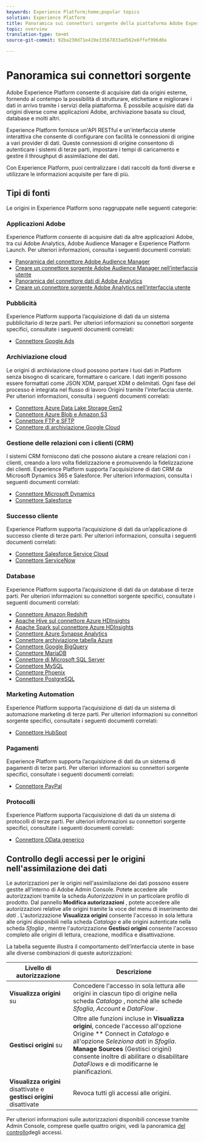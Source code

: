 ```yaml
---
keywords: Experience Platform;home;popular topics
solution: Experience Platform
title: Panoramica sui connettori sorgente della piattaforma Adobe Experience
topic: overview
translation-type: tm+mt
source-git-commit: 92ba230d71e419e33567833ad562e6ffef996d0a

---
```



# Panoramica sui connettori sorgente

Adobe Experience Platform consente di acquisire dati da origini esterne, fornendo al contempo la possibilità di strutturare, etichettare e migliorare i dati in arrivo tramite i servizi della piattaforma. È possibile acquisire dati da origini diverse come applicazioni Adobe, archiviazione basata su cloud, database e molti altri.

Experience Platform fornisce un&#39;API RESTful e un&#39;interfaccia utente interattiva che consente di configurare con facilità le connessioni di origine a vari provider di dati. Queste connessioni di origine consentono di autenticare i sistemi di terze parti, impostare i tempi di caricamento e gestire il throughput di assimilazione dei dati.

Con Experience Platform, puoi centralizzare i dati raccolti da fonti diverse e utilizzare le informazioni acquisite per fare di più.

## Tipi di fonti

Le origini in Experience Platform sono raggruppate nelle seguenti categorie:

### Applicazioni Adobe

Experience Platform consente di acquisire dati da altre applicazioni Adobe, tra cui Adobe Analytics, Adobe Audience Manager e Experience Platform Launch. Per ulteriori informazioni, consulta i seguenti documenti correlati:

- [Panoramica del connettore Adobe Audience Manager](connectors/adobe-applications/audience-manager.md)
- [Creare un connettore sorgente Adobe Audience Manager nell’interfaccia utente](https://www.adobe.io/apis/experienceplatform/home/tutorials/sources-ui-tutorials.html#!api-specification/markdown/narrative/tutorials/sources_tutorial/ui/adobe-applications/aam-ui-tutorial.md)
- [Panoramica del connettore dati di Adobe Analytics](connectors/adobe-applications/analytics.md)
- [Creare un connettore sorgente Adobe Analytics nell’interfaccia utente](https://www.adobe.io/apis/experienceplatform/home/tutorials/sources-ui-tutorials.html#!api-specification/markdown/narrative/tutorials/sources_tutorial/ui/adobe-applications/adobe-analytics-ui-tutorial.md)

### Pubblicità

Experience Platform supporta l’acquisizione di dati da un sistema pubblicitario di terze parti. Per ulteriori informazioni su connettori sorgente specifici, consultate i seguenti documenti correlati:

- [Connettore Google Ads](connectors/advertising/ads.md)

### Archiviazione cloud

Le origini di archiviazione cloud possono portare i tuoi dati in Platform senza bisogno di scaricare, formattare o caricare. I dati ingeriti possono essere formattati come JSON XDM, parquet XDM o delimitati. Ogni fase del processo è integrata nel flusso di lavoro Origini tramite l&#39;interfaccia utente. Per ulteriori informazioni, consulta i seguenti documenti correlati:

- [Connettore Azure Data Lake Storage Gen2](connectors/cloud-storage/adls-gen2.md)
- [Connettore Azure Blob e Amazon S3](connectors/cloud-storage/blob-s3.md)
- [Connettore FTP e SFTP](connectors/cloud-storage/ftp-sftp.md)
- [Connettore di archiviazione Google Cloud](connectors/cloud-storage/google-cloud-storage.md)

### Gestione delle relazioni con i clienti (CRM)

I sistemi CRM forniscono dati che possono aiutare a creare relazioni con i clienti, creando a loro volta fidelizzazione e promuovendo la fidelizzazione dei clienti. Experience Platform supporta l&#39;acquisizione di dati CRM da Microsoft Dynamics 365 e Salesforce. Per ulteriori informazioni, consulta i seguenti documenti correlati:

- [Connettore Microsoft Dynamics](connectors/crm/ms-dynamics.md)
- [Connettore Salesforce](connectors/crm/salesforce.md)

### Successo cliente

Experience Platform supporta l’acquisizione di dati da un’applicazione di successo cliente di terze parti. Per ulteriori informazioni, consulta i seguenti documenti correlati:

- [Connettore Salesforce Service Cloud](connectors/customer-success/salesforce-service-cloud.md)
- [Connettore ServiceNow](connectors/customer-success/servicenow.md)

### Database

Experience Platform supporta l’acquisizione di dati da un database di terze parti. Per ulteriori informazioni su connettori sorgente specifici, consultate i seguenti documenti correlati:

- [Connettore Amazon Redshift](connectors/databases/redshift.md)
- [Apache Hive sul connettore Azure HDInsights](connectors/databases/hive.md)
- [Apache Spark sul connettore Azure HDInsights](connectors/databases/spark.md)
- [Connettore Azure Synapse Analytics](connectors/databases/synapse-analytics.md)
- [Connettore archiviazione tabella Azure](connectors/databases/ats.md)
- [Connettore Google BigQuery](connectors/databases/bigquery.md)
- [Connettore MariaDB](connectors/databases/mariadb.md)
- [Connettore di Microsoft SQL Server](connectors/databases/sql-server.md)
- [Connettore MySQL](connectors/databases/mysql.md)
- [Connettore Phoenix](connectors/databases/phoenix.md)
- [Connettore PostgreSQL](connectors/databases/postgres.md)

### Marketing Automation

Experience Platform supporta l’acquisizione di dati da un sistema di automazione marketing di terze parti. Per ulteriori informazioni su connettori sorgente specifici, consultate i seguenti documenti correlati:

- [Connettore HubSpot](connectors/marketing-automation/hubspot.md)

### Pagamenti

Experience Platform supporta l’acquisizione di dati da un sistema di pagamenti di terze parti. Per ulteriori informazioni su connettori sorgente specifici, consultate i seguenti documenti correlati:

- [Connettore PayPal](connectors/payments/paypal.md)

### Protocolli

Experience Platform supporta l’acquisizione di dati da un sistema di protocolli di terze parti. Per ulteriori informazioni su connettori sorgente specifici, consultate i seguenti documenti correlati:

- [Connettore OData generico](connectors/protocols/odata.md)

## Controllo degli accessi per le origini nell&#39;assimilazione dei dati

Le autorizzazioni per le origini nell&#39;assimilazione dei dati possono essere gestite all&#39;interno di Adobe Admin Console. Potete accedere alle autorizzazioni tramite la scheda *Autorizzazioni* in un particolare profilo di prodotto. Dal pannello **Modifica autorizzazioni** , potete accedere alle autorizzazioni relative alle origini tramite la voce del menu di inserimento dei *dati* . L&#39;autorizzazione **Visualizza origini** consente l&#39;accesso in sola lettura alle origini disponibili nella scheda *Catalogo* e alle origini autenticate nella scheda *Sfoglia* , mentre l&#39;autorizzazione **Gestisci origini** consente l&#39;accesso completo alle origini di lettura, creazione, modifica e disattivazione.

La tabella seguente illustra il comportamento dell’interfaccia utente in base alle diverse combinazioni di queste autorizzazioni:

| Livello di autorizzazione | Descrizione |
| ---- | ----|
| **Visualizza origini** su | Concedere l&#39;accesso in sola lettura alle origini in ciascun tipo di origine nella scheda *Catalogo* , nonché alle schede *Sfoglia*, *Account* e *DataFlow* . |
| **Gestisci origini** su | Oltre alle funzioni incluse in **Visualizza origini**, concede l&#39;accesso all&#39;opzione Origine ** Connect in *Catalogo* e all&#39;opzione *Seleziona dati* in *Sfoglia*. **Manage Sources** (Gestisci origini) consente inoltre di abilitare o disabilitare *DataFlows* e di modificarne le pianificazioni. |
| **Visualizza origini** disattivate e **gestisci origini** disattivate | Revoca tutti gli accessi alle origini. |

Per ulteriori informazioni sulle autorizzazioni disponibili concesse tramite Admin Console, comprese quelle quattro origini, vedi la panoramica [del controllo](../access-control/home.md)degli accessi.
